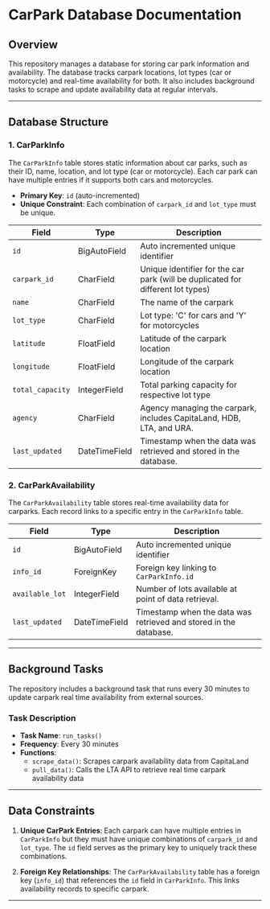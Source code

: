 # CarPark Database Documentation

## Overview
This repository manages a database for storing car park information and availability. The database tracks carpark locations, lot types (car or motorcycle) and real-time availability for both. It also includes background tasks to scrape and update availability data at regular intervals.

---

## Database Structure

### 1. CarParkInfo
The `CarParkInfo` table stores static information about car parks, such as their ID, name, location, and lot type (car or motorcycle). Each car park can have multiple entries if it supports both cars and motorcycles.

- **Primary Key**: `id` (auto-incremented)
- **Unique Constraint**: Each combination of `carpark_id` and `lot_type` must be unique.

| Field         | Type          | Description                                                                     |
|---------------|---------------|---------------------------------------------------------------------------------|
| `id`          | BigAutoField  | Auto incremented unique identifier                                              |
| `carpark_id`  | CharField     | Unique identifier for the car park (will be duplicated for different lot types) |
| `name`        | CharField     | The name of the carpark                                                         |
| `lot_type`    | CharField     | Lot type: 'C' for cars and 'Y' for motorcycles                                  |
| `latitude`    | FloatField    | Latitude of the carpark location                                                |
| `longitude`   | FloatField    | Longitude of the carpark location                                               |
| `total_capacity` | IntegerField | Total parking capacity for respective lot type                                  |
| `agency`      | CharField     | Agency managing the carpark, includes CapitaLand, HDB, LTA, and URA.            |
| `last_updated` | DateTimeField | Timestamp when the data was retrieved and stored in the database.               |

### 2. CarParkAvailability
The `CarParkAvailability` table stores real-time availability data for carparks. Each record links to a specific entry in the `CarParkInfo` table.

| Field           | Type          | Description                                                       |
|-----------------|---------------|-------------------------------------------------------------------|
| `id`            | BigAutoField  | Auto incremented unique identifier                                |
| `info_id`       | ForeignKey    | Foreign key linking to `CarParkInfo.id`                           |
| `available_lot` | IntegerField  | Number of lots available at point of data retrieval.              |
| `last_updated`  | DateTimeField | Timestamp when the data was retrieved and stored in the database. |

---

## Background Tasks
The repository includes a background task that runs every 30 minutes to update carpark real time availability from external sources.

### Task Description
- **Task Name**: `run_tasks()`
- **Frequency**: Every 30 minutes
- **Functions**:
  - `scrape_data()`: Scrapes carpark availability data from CapitaLand
  - `pull_data()`: Calls the LTA API to retrieve real time carpark availability data

---

## Data Constraints

1. **Unique CarPark Entries**: Each carpark can have multiple entries in `CarParkInfo` but they must have unique combinations of `carpark_id` and `lot_type`. The `id` field serves as the primary key to uniquely track these combinations.

2. **Foreign Key Relationships**: The `CarParkAvailability` table has a foreign key (`info_id`) that references the `id` field in `CarParkInfo`. This links availability records to specific carpark.

---
